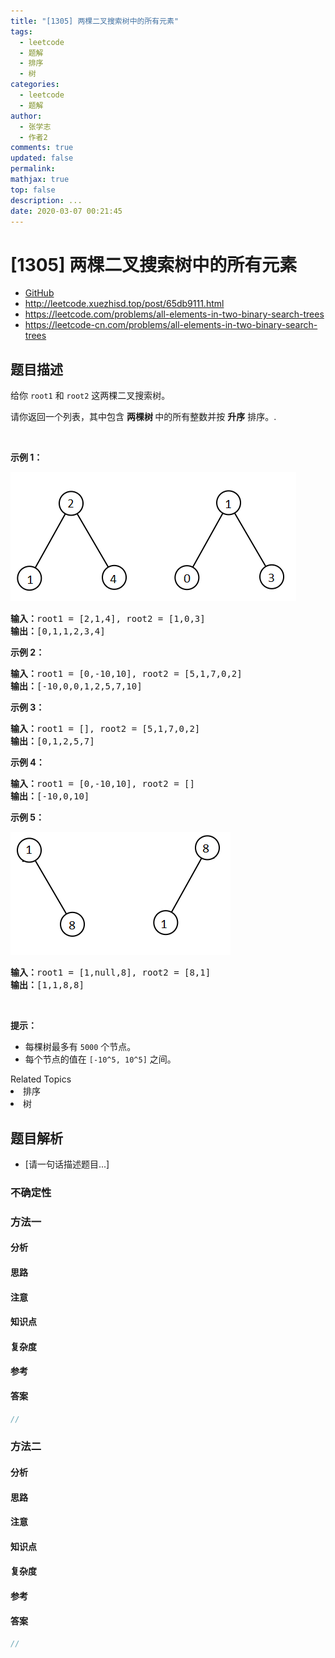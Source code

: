 ```yaml
---
title: "[1305] 两棵二叉搜索树中的所有元素"
tags:
  - leetcode
  - 题解
  - 排序
  - 树
categories:
  - leetcode
  - 题解
author:
  - 张学志
  - 作者2
comments: true
updated: false
permalink:
mathjax: true
top: false
description: ...
date: 2020-03-07 00:21:45
---
```



# [1305] 两棵二叉搜索树中的所有元素
* [GitHub](https://github.com/algoboy101/LeetCodeCrowdsource/tree/master/_posts/QA/%5B1305%5D%20%E4%B8%A4%E6%A3%B5%E4%BA%8C%E5%8F%89%E6%90%9C%E7%B4%A2%E6%A0%91%E4%B8%AD%E7%9A%84%E6%89%80%E6%9C%89%E5%85%83%E7%B4%A0.md)
* http://leetcode.xuezhisd.top/post/65db9111.html
* https://leetcode.com/problems/all-elements-in-two-binary-search-trees
* https://leetcode-cn.com/problems/all-elements-in-two-binary-search-trees


## 题目描述

<p>给你&nbsp;<code>root1</code> 和 <code>root2</code>&nbsp;这两棵二叉搜索树。</p>

<p>请你返回一个列表，其中包含&nbsp;<strong>两棵树&nbsp;</strong>中的所有整数并按 <strong>升序</strong> 排序。.</p>

<p>&nbsp;</p>

<p><strong>示例 1：</strong></p>

<p><img alt="" src="https://raw.githubusercontent.com/algoboy101/LeetCodeCrowdsource/master/imgs/q2-e1.png"></p>

<pre><strong>输入：</strong>root1 = [2,1,4], root2 = [1,0,3]
<strong>输出：</strong>[0,1,1,2,3,4]
</pre>

<p><strong>示例 2：</strong></p>

<pre><strong>输入：</strong>root1 = [0,-10,10], root2 = [5,1,7,0,2]
<strong>输出：</strong>[-10,0,0,1,2,5,7,10]
</pre>

<p><strong>示例 3：</strong></p>

<pre><strong>输入：</strong>root1 = [], root2 = [5,1,7,0,2]
<strong>输出：</strong>[0,1,2,5,7]
</pre>

<p><strong>示例 4：</strong></p>

<pre><strong>输入：</strong>root1 = [0,-10,10], root2 = []
<strong>输出：</strong>[-10,0,10]
</pre>

<p><strong>示例 5：</strong></p>

<p><img alt="" src="https://raw.githubusercontent.com/algoboy101/LeetCodeCrowdsource/master/imgs/q2-e5-.png"></p>

<pre><strong>输入：</strong>root1 = [1,null,8], root2 = [8,1]
<strong>输出：</strong>[1,1,8,8]
</pre>

<p>&nbsp;</p>

<p><strong>提示：</strong></p>

<ul>
	<li>每棵树最多有&nbsp;<code>5000</code>&nbsp;个节点。</li>
	<li>每个节点的值在&nbsp;<code>[-10^5, 10^5]</code>&nbsp;之间。</li>
</ul>
<div><div>Related Topics</div><div><li>排序</li><li>树</li></div></div>


## 题目解析
* [请一句话描述题目...]

### 不确定性


### 方法一

#### 分析

#### 思路

#### 注意

#### 知识点

#### 复杂度

#### 参考

#### 答案

```cpp
//
```


### 方法二

#### 分析

#### 思路

#### 注意

#### 知识点

#### 复杂度

#### 参考

#### 答案

```cpp
//
```


